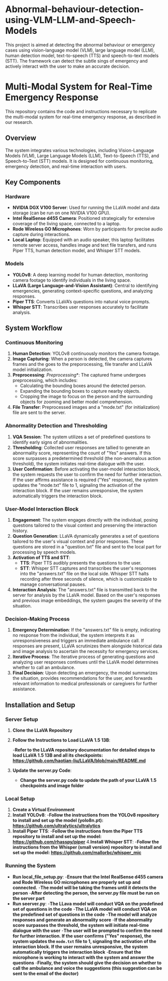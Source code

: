 # Abnormal-behaviour-detection-using-VLM-LLM-and-Speech-Models
This project is aimed at detecting the abnormal behaviour or emergency cases using vision-language model (VLM), large language model (LLM), human detection model, text-to-speech (TTS) and speech-to-text models (STT).  The  framework can detect the subtle sings of emergency and actively interact with the user to make an accurate decision.

# Multi-Modal System for Real-Time Emergency Response

This repository contains the code and instructions necessary to replicate the multi-modal system for real-time emergency response, as described in our research.

## Overview

The system integrates various technologies, including Vision-Language Models (VLM), Large Language Models (LLM), Text-to-Speech (TTS), and Speech-to-Text (STT) models. It is designed for continuous monitoring, emergency detection, and real-time interaction with users.

## Key Components

### Hardware

- **NVIDIA DGX V100 Server**: Used for running the LLaVA model and data storage (can be run on one NVIDIA V100 GPU).
- **Intel RealSense d455 Camera**: Positioned strategically for extensive coverage of the living space, connected to a laptop.
- **Rode Wireless GO Microphones**: Worn by participants for precise audio capture during interactions.
- **Local Laptop**: Equipped with an audio speaker, this laptop facilitates remote server access, handles image and text file transfers, and runs Piper TTS, human detection model, and Whisper STT models.

### Models

- **YOLOv8**: A deep learning model for human detection, monitoring camera footage to identify individuals in the living space.
- **LLaVA (Large Language-and-Vision Assistant)**: Central to identifying emergencies, generating context-specific questions, and analyzing responses.
- **Piper TTS**: Converts LLaVA’s questions into natural voice prompts.
- **Whisper STT**: Transcribes user responses accurately to facilitate analysis.

## System Workflow

### Continuous Monitoring

1. **Human Detection**: YOLOv8 continuously monitors the camera footage.
2. **Image Capturing**: When a person is detected, the camera captures frames and the goes to the preporocessing, file transfer and LLaVA model initialization.
3. **Preprocessing**: *Preprocessing**: The captured frame undergoes preprocessing, which includes:
   - Calculating the bounding boxes around the detected person.
   - Expanding the bounding boxes to capture nearby objects.
   - Cropping the image to focus on the person and the surrounding objects for zooming and better model comprehension.
4. **File Transfer**: Preprocessed images and a "mode.txt" (for initialization) file are sent to the server.

### Abnormality Detection and Thresholding

1. **VQA Session**: The system utilizes a set of predefined questions to identify early signs of abnormalities.
2. **Thresholding**: Collected user responses are tallied to generate an abnormality score, representing the count of "Yes" answers. If this score surpasses a predetermined threshold (the non-anomalous action threshold), the system initiates real-time dialogue with the user.
3. **User Confirmation**: Before activating the user-model interaction block, the system requests the user to confirm the need for further interaction. If the user affirms assistance is required ("Yes" response), the system updates the "mode.txt" file to 1, signaling the activation of the interaction block. If the user remains unresponsive, the system automatically triggers the interaction block.

### User-Model Interaction Block

1. **Engagement**: The system engages directly with the individual, posing questions tailored to the visual context and preserving the interaction history.
2. **Question Generation**: LLaVA dynamically generates a set of questions tailored to the user's visual context and prior responses. These questions are stored in a "question.txt" file and sent to the local part for processing by speech models.
3. **Activation of TTS and STT**: 
   - **TTS**: Piper TTS audibly presents the questions to the user.
   - **STT**: Whisper STT captures and transcribes the user's responses into the "answers.txt" file on the local side. Whisper STT halts recording after three seconds of silence, which is customizable to manage conversational pauses.
4. **Interaction Analysis**: The "answers.txt" file is transmitted back to the server for analysis by the LLaVA model. Based on the user's responses and previous image embeddings, the system gauges the severity of the situation.

### Decision-Making Process

1. **Emergency Determination**: If the "answers.txt" file is empty, indicating no response from the individual, the system interprets it as unresponsiveness and triggers an immediate ambulance call. If responses are present, LLaVA scrutinizes them alongside historical data and image analysis to ascertain the necessity for emergency services.
2. **Iterative Process**: The iterative process of generating questions and analyzing user responses continues until the LLaVA model determines whether to call an ambulance.
3. **Final Decision**: Upon detecting an emergency, the model summarizes the situation, provides recommendations for the user, and forwards relevant information to medical professionals or caregivers for further assistance.

## Installation and Setup



### Server Setup

1. **Clone the LLaVA Repository**
2. **Follow the Instructions to Load LLaVA 1.5 13B**:
   
      -**Refer to the LLaVA repository documentation for detailed steps to load LLaVA 1.5 13B and all its checkpoints: https://github.com/haotian-liu/LLaVA/blob/main/README.md**
4. **Update the server.py Code**:
      - **Change the server.py code to update the path of your LLaVA 1.5 checkpoints and image folder**
### Local Setup

1. **Create a Virtual Environment**
2. **Install YOLOv8**:
      -**Follow the instructions from the YOLOv8 repository to install and set up the model (yolo8n.pt): https://github.com/ultralytics/ultralytics**
3. **Install Piper TTS**:
      -**Follow the instructions from the Piper TTS repository to install and set up the model: https://github.com/rhasspy/piper**
4.**Install Whisper STT**:
      -**Follow the instructions from the Whisper (small version) repository to install and set up the model: https://github.com/mallorbc/whisper_mic**
### Running the System
- **Run local_file_setup.py**:
      -**Ensure that the Intel RealSense d455 camera and Rode Wireless GO microphones are properly set up and connected.**
      -**The model will be taking the frames until it detects the person**
      -**After detecting the person, the server.py file must be run on the server part**
- **Run seerver.py**:
      -**The LLava model will conduct VQA on the predefined set of questions in the code**
      -**The LLaVA model will conduct VQA on the predefined set of questions in the code**
      -**The model will analyze responses and generate an abnormality score**
      -**If the abnormality score surpasses the threshold, the system will initiate real-time dialogue with the user**
      -**The user will be prompted to confirm the need for further interaction. If the user confirms ("Yes" response), the system updates the `mode.txt` file to 1, signaling the activation of the interaction block. If the user remains unresponsive, the system automatically triggers the interaction block**
      -**Ensure that the microphone is working to interact with the system and answer the questions**
      -**Finally, the system should give the decision on whether to call the ambulance and voice the suggestions (this suggestion can be sent to the email of the doctor)** 
